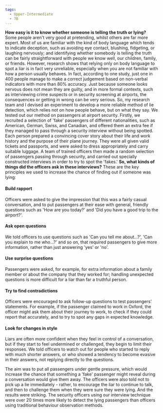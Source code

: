 ```yaml
---
tags:
  - Upper-Intermediate
  - 7B
---
```


**How easy is it to know whether someone is telling the truth or lying?** Some people aren't very good at pretending, whilst others are far more expert. Most of us are familiar with the kind of body language which tends to indicate deception, such as avoiding eye contact, blushing, fidgeting, or laughing nervously; and identifying whether somebody is telling the truth can be fairly straightforward with people we know well, our children, family, or friends. However, research shows that relying only on body language to spot a liar is in fact very unreliable, especially when you are not familiar with how a person usually behaves. In fact, according to one study, just one in 400 people manage to make a correct judgement based on non-verbal indicators with more than 80% accuracy. Just because someone looks nervous does not mean they are guilty, and in more formal contexts, such as interviewing crime suspects or in security screening at airports, the consequences or getting in wrong can be very serious. So, my research team and I devised an experiment to develop a more reliable method of lie detection, which relies not on how people behave, but on what they say.
We tested out our method on passengers at airport security. Firstly, we recruited a selection of 'fake' passengers of different nationalities, such as American, German, Swiss, and Canadian, and offered them an extra fee if they managed to pass through a security interview without being spotted. Each person prepared a convincing cover story about their life and work history and the purpose of their plane journey. They were all given valid tickets and passports, and were asked to dress appropriately and carry suitable luggage. A team of trained officers then made a random selection of passengers passing through security, and carried out specially constructed interviews in order to try to spot the 'fakes.'
**So, what kinds of things did the officers ask in these interviews?** These are the key principles we used to increase the chance of finding out if someone was lying:

#### Build rapport
Officers were asked to give the impression that this was a fairly casual conversation, and to put passengers at their ease with general, friendly questions such as 'How are you today?' and 'Did you have a good trip to the airport?'.

#### Ask open questions
We told officers to use questions such as 'Can you tell me about...?', 'Can you explain to me who...?' and so on, that required passengers to give more information, rather than just answering 'yes' or 'no'.

#### Use surprise questions
Passengers were asked, for example, for extra information about a family member or about the company that they worked for; handling unexpected questions is more difficult for a liar than far a truthful person.

#### Try to find contradictions
Officers were encouraged to ask follow-up questions to test passengers' statements. For example, if the passenger claimed to work in Oxford, the officer might ask them about their journey to work, to check if they could report that accurately, and to try to spot any gaps in expected knowledge.

#### Look for changes in style
Liars are often more confident when they feel in control of a conversation, but if they start to feel undermined or challenged, they begin to limit their responses. We told officers to watch out for people who started to reply with much shorter answers, or who showed a tendency to become evasive in their answers, not replying directly to the questions.

The aim was to put all passengers under gentle pressure, which would increase the chance that something a 'fake' passenger might reveal during a conversation would give them away. The officers were also told not to pick up a lie immediately - rather, to encourage the liar to continue to talk, and then to challenge them when they were sure they were lying. And the results were striking. The security officers using our interview technique were over 20 times more likely to detect the lying passengers than officers using traditional behaviour observation methods.